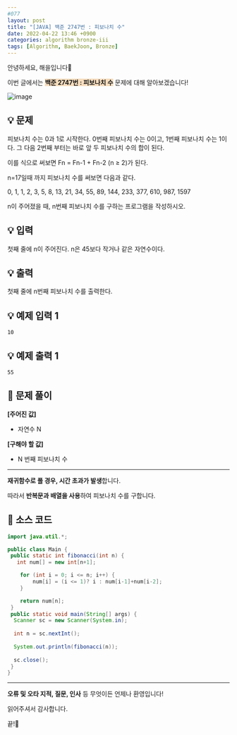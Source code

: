 ```yaml
---
#077
layout: post
title: "[JAVA] 백준 2747번 : 피보나치 수"
date: 2022-04-22 13:46 +0900
categories: algorithm bronze-iii
tags: [Algorithm, BaekJoon, Bronze]
---
```


안녕하세요, 해을입니다🦖

이번 글에서는 <span style="background-color:#f7ddbe">**백준 2747번 : 피보나치 수**</span> 문제에 대해 알아보겠습니다!

![image](https://user-images.githubusercontent.com/39720852/171665462-0218c150-094c-4ae2-81af-e190a556148a.png)

## 💡 문제

피보나치 수는 0과 1로 시작한다. 0번째 피보나치 수는 0이고, 1번째 피보나치 수는 1이다. 그 다음 2번째 부터는 바로 앞 두 피보나치 수의 합이 된다.

이를 식으로 써보면 Fn = Fn-1 + Fn-2 (n ≥ 2)가 된다.

n=17일때 까지 피보나치 수를 써보면 다음과 같다.

0, 1, 1, 2, 3, 5, 8, 13, 21, 34, 55, 89, 144, 233, 377, 610, 987, 1597

n이 주어졌을 때, n번째 피보나치 수를 구하는 프로그램을 작성하시오.

## 💡 입력

첫째 줄에 n이 주어진다. n은 45보다 작거나 같은 자연수이다.

## 💡 출력

첫째 줄에 n번째 피보나치 수를 출력한다.

## 💡 예제 입력 1

```
10
```

## 💡 예제 출력 1

```
55
```

## 🚩 문제 풀이

**[주어진 값]**

* 자연수 N

**[구해야 할 값]**

* N 번째 피보나치 수

---

**재귀함수로 풀 경우, 시간 초과가 발생**합니다.

따라서 **반복문과 배열을 사용**하여 피보나치 수를 구합니다.

## 🚩 소스 코드

``` java
import java.util.*;

public class Main {
 public static int fibonacci(int n) {
   int num[] = new int[n+1];

    for (int i = 0; i <= n; i++) {
        num[i] = (i <= 1)? i : num[i-1]+num[i-2];
    }

    return num[n];
 }
 public static void main(String[] args) {  
  Scanner sc = new Scanner(System.in);
  
  int n = sc.nextInt();
  
  System.out.println(fibonacci(n));
  
  sc.close();
 }
}
```

---

**오류 및 오타 지적, 질문, 인사** 등 무엇이든 언제나 환영입니다!

읽어주셔서 감사합니다.

끝!🦕
